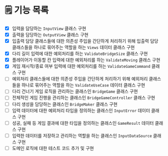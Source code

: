 # 🗒️ 기능 목록
- [X] 입력을 담당하는 `InputView` 클래스 구현
- [X] 출력을 담당하는 `OutputView` 클래스 구현
- [X] 입출력 담당 클래스들에 대한 의존성 주입을 간단하게 처리하기 위해 입출력 담당 클래스들을 하나로 묶어주는 역할을 하는 `Views` 데이터 클래스 구현
- [X] 다리 길이 입력에 대한 예외처리를 하는 `ValidateBridgeSize` 클래스 구현
- [X] 플레이어가 이동할 칸 입력에 대한 예외처리를 하는 `ValidateMoving` 클래스 구현
- [X] 게임 재시작/종료 여부 입력에 대한 예외처리를 하는 `ValidateGameCommand` 클래스 구현
- [ ] 예외처리 클래스들에 대한 의존성 주입을 간단하게 처리하기 위해 예외처리 클래스들을 하나로 묶어주는 역할을 하는 `ValidateUseCase` 데이터 클래스 구현
- [ ] 다리 건너기 게임 로직을 관리하는 클래스인 `BridgeGame` 클래스 구현
- [ ] 전체적인 게임 진행을 관리하는 클래스인 `BridgeGameController` 클래스 구현
- [ ] 다리 생성을 담당하는 클래스인 `BridgeMaker` 클래스 구현
- [ ] 입력 데이터에 대한 예외처리 타입을 정의하는 클래스인 `InputError` 데이터 클래스 구현
- [ ] 성공, 실패 등 게임 결과에 대한 타입을 정의하는 클래스인 `GameResult` 데이터 클래스 구현
- [ ] 입력한 데이터를 저장하고 관리하는 역할을 하는 클래스인 `InputDataSource` 클래스 구현
- [ ] 도메인 로직에 대한 테스트 코드 추가 및 구현